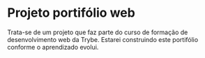 # Projeto portifólio web

Trata-se de um projeto que faz parte do curso de formação de desenvolvimento web da Trybe. Estarei construindo este portifólio conforme o aprendizado evolui.